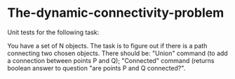 # The-dynamic-connectivity-problem

Unit tests for the following task:

You have a set of N objects. The task is to figure out if there is a path connecting two chosen objects. There should be:
"Union" command (to add a connection between points P and Q);
"Connected" command (returns boolean answer to question "are points P and Q connected?".
